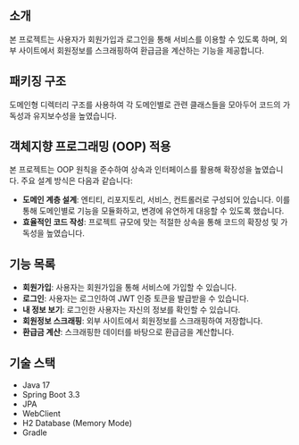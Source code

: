 ## 소개
본 프로젝트는 사용자가 회원가입과 로그인을 통해 서비스를 이용할 수 있도록 하며, 
외부 사이트에서 회원정보를 스크래핑하여 환급금을 계산하는 기능을 제공합니다.

## 패키징 구조
도메인형 디렉터리 구조를 사용하여 각 도메인별로 관련 클래스들을 모아두어 
코드의 가독성과 유지보수성을 높였습니다.

## 객체지향 프로그래밍 (OOP) 적용
본 프로젝트는 OOP 원칙을 준수하여 상속과 인터페이스를 활용해 확장성을 높였습니다. 주요 설계 방식은 다음과 같습니다:

- **도메인 계층 설계**: 엔티티, 리포지토리, 서비스, 컨트롤러로 구성되어 있습니다. 이를 통해 도메인별로 기능을 모듈화하고, 변경에 유연하게 대응할 수 있도록 했습니다.
- **효율적인 코드 작성**: 프로젝트 규모에 맞는 적절한 상속을 통해 코드의 확장성 및 가독성을 높였습니다.

## 기능 목록
- **회원가입**: 사용자는 회원가입을 통해 서비스에 가입할 수 있습니다.
- **로그인**: 사용자는 로그인하여 JWT 인증 토큰을 발급받을 수 있습니다.
- **내 정보 보기**: 로그인한 사용자는 자신의 정보를 확인할 수 있습니다.
- **회원정보 스크래핑**: 외부 사이트에서 회원정보를 스크래핑하여 저장합니다.
- **환급금 계산**: 스크래핑한 데이터를 바탕으로 환급금을 계산합니다.

## 기술 스택
- Java 17
- Spring Boot 3.3
- JPA
- WebClient
- H2 Database (Memory Mode)
- Gradle

